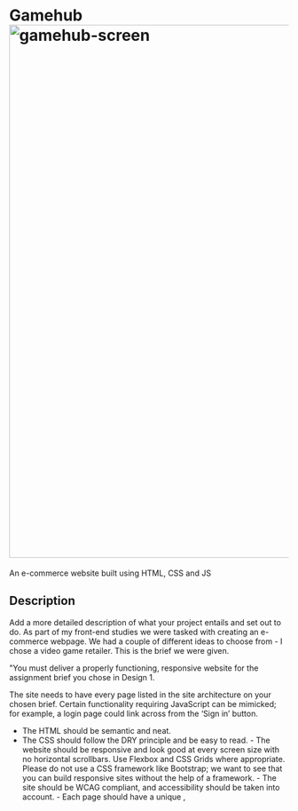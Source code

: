 
# Gamehub<img width="960" alt="gamehub-screen" src="https://github.com/Keno-1337/Gamehub-CMS-CA/assets/114931684/1be661d1-289f-49ee-b161-474df0e8a5eb">



An e-commerce website built using HTML, CSS and JS

## Description

Add a more detailed description of what your project entails and set out to do.
As part of my front-end studies we were tasked with creating an e-commerce webpage. We had a couple of different ideas to choose from - I chose a video game retailer.
This is the brief we were given.

"You must deliver a properly functioning, responsive website for the assignment brief you chose in Design 1.

The site needs to have every page listed in the site architecture on your chosen brief. Certain functionality requiring JavaScript can be mimicked; for example, a login page could link across from the ‘Sign in’ button.

  - The HTML should be semantic and neat.
   - The CSS should follow the DRY principle and be easy to read.
    - The website should be responsive and look good at every screen size with no horizontal scrollbars. Use Flexbox and CSS Grids where appropriate. Please do not use a CSS framework like Bootstrap; we want to see that you can build responsive sites without the help of a framework.
    - The site should be WCAG compliant, and accessibility should be taken into account.
    - Each page should have a unique <meta name="description">, <title>, and <h1>.
    - You should not use copied code in your submission. All code submitted must be written by yourself. You may use external sources to show you how to achieve specific effects, which should be included in your report."



## Built With

You can list a the tech stack that you've used over here

- [Visual studio code](https://code.visualstudio.com/)

## Getting Started

### Installing

This is where you list how to get the project started. It typically just includes telling a person to clone the repo and then to install the dependencies e.g.

1. Clone the repo:

```bash
git clone git@github.com:Keno-1337/Gamehub-CMS-CA
```

2. Install the dependencies:

```
npm install
```


## Contributing

Here you can detail any information you want to provide regarding contributing to the project. For big projects you will usually have a separate `CONTRIBUTING.md` and link to it, but for smaller projects you can simply include instructions here. These instructions can simply detail the process you want a person to take, such as to make sure to open a pull request so code can be reviewed.

## Contact

This is where you can leave your social links for people to contact you, such as a LinkedIn profile or Twitter link e.g.

E-mail:
Ellingsenmarcus@gmail.com

